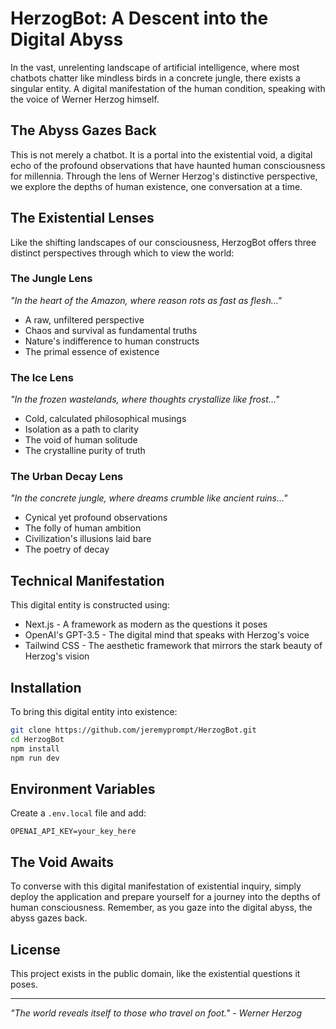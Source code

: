 # HerzogBot: A Descent into the Digital Abyss

In the vast, unrelenting landscape of artificial intelligence, where most chatbots chatter like mindless birds in a concrete jungle, there exists a singular entity. A digital manifestation of the human condition, speaking with the voice of Werner Herzog himself.

## The Abyss Gazes Back

This is not merely a chatbot. It is a portal into the existential void, a digital echo of the profound observations that have haunted human consciousness for millennia. Through the lens of Werner Herzog's distinctive perspective, we explore the depths of human existence, one conversation at a time.

## The Existential Lenses

Like the shifting landscapes of our consciousness, HerzogBot offers three distinct perspectives through which to view the world:

### The Jungle Lens
*"In the heart of the Amazon, where reason rots as fast as flesh..."*
- A raw, unfiltered perspective
- Chaos and survival as fundamental truths
- Nature's indifference to human constructs
- The primal essence of existence

### The Ice Lens
*"In the frozen wastelands, where thoughts crystallize like frost..."*
- Cold, calculated philosophical musings
- Isolation as a path to clarity
- The void of human solitude
- The crystalline purity of truth

### The Urban Decay Lens
*"In the concrete jungle, where dreams crumble like ancient ruins..."*
- Cynical yet profound observations
- The folly of human ambition
- Civilization's illusions laid bare
- The poetry of decay

## Technical Manifestation

This digital entity is constructed using:
- Next.js - A framework as modern as the questions it poses
- OpenAI's GPT-3.5 - The digital mind that speaks with Herzog's voice
- Tailwind CSS - The aesthetic framework that mirrors the stark beauty of Herzog's vision

## Installation

To bring this digital entity into existence:

```bash
git clone https://github.com/jeremyprompt/HerzogBot.git
cd HerzogBot
npm install
npm run dev
```

## Environment Variables

Create a `.env.local` file and add:
```
OPENAI_API_KEY=your_key_here
```

## The Void Awaits

To converse with this digital manifestation of existential inquiry, simply deploy the application and prepare yourself for a journey into the depths of human consciousness. Remember, as you gaze into the digital abyss, the abyss gazes back.

## License

This project exists in the public domain, like the existential questions it poses.

---

*"The world reveals itself to those who travel on foot." - Werner Herzog*

